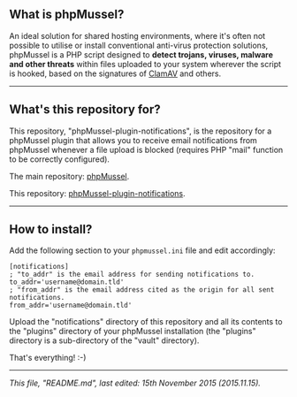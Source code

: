 ## **What is phpMussel?**

An ideal solution for shared hosting environments, where it's often not possible to utilise or install conventional anti-virus protection solutions, phpMussel is a PHP script designed to **detect trojans, viruses, malware and other threats** within files uploaded to your system wherever the script is hooked, based on the signatures of [ClamAV](http://www.clamav.net/) and others.

---

## **What's this repository for?**

This repository, "phpMussel-plugin-notifications", is the repository for a phpMussel plugin that allows you to receive email notifications from phpMussel whenever a file upload is blocked (requires PHP "mail" function to be correctly configured).

The main repository: [phpMussel](https://github.com/Maikuolan/phpMussel).

This repository: [phpMussel-plugin-notifications](https://github.com/phpMussel/phpMussel-plugin-notifications).

---

## **How to install?**

Add the following section to your `phpmussel.ini` file and edit accordingly:

```
[notifications]
; "to_addr" is the email address for sending notifications to.
to_addr='username@domain.tld'
; "from_addr" is the email address cited as the origin for all sent notifications.
from_addr='username@domain.tld'
```

Upload the "notifications" directory of this repository and all its contents to the "plugins" directory of your phpMussel installation (the "plugins" directory is a sub-directory of the "vault" directory).

That's everything! :-)

---

*This file, "README.md", last edited: 15th November 2015 (2015.11.15).*
